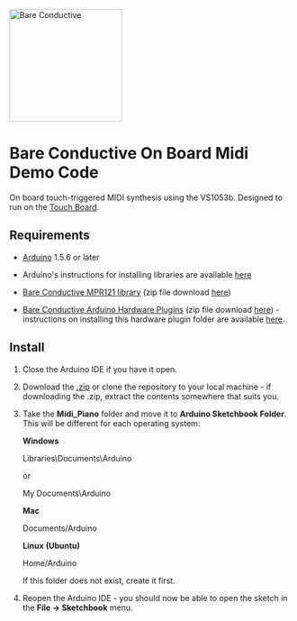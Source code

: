 <a href="http://www.bareconductive.com/"><img src="https://www.dropbox.com/s/5c4yatkrnqqbgrm/BareConductive.LOGO_553x221.jpg?dl=1" width="200px" alt="Bare Conductive" /></a>

# Bare Conductive On Board Midi Demo Code

On board touch-triggered MIDI synthesis using the VS1053b. Designed to run on the [Touch Board](http://www.bareconductive.com/shop/touch-board/).

## Requirements
* [Arduino](http://arduino.cc/en/Main/Software) 1.5.6 or later

* Arduino's instructions for installing libraries are available [here](http://arduino.cc/en/Guide/Libraries)

	
* [Bare Conductive MPR121 library](https://github.com/bareconductive/mpr121) (zip file download [here](https://github.com/bareconductive/mpr121/archive/public.zip))

* [Bare Conductive Arduino Hardware Plugins](https://github.com/bareconductive/bare-conductive-arduino) (zip file download [here](https://github.com/bareconductive/bare-conductive-arduino/archive/public.zip)) - instructions on installing this hardware plugin folder are available [here](https://github.com/bareconductive/bare-conductive-arduino).


## Install

1. Close the Arduino IDE if you have it open.
1. Download the [.zip](https://github.com/BareConductive/midi-piano/archive/public.zip) or clone the repository to your local machine - if downloading the .zip, extract the contents somewhere that suits you.
1. Take the **Midi_Piano** folder and move it to **Arduino Sketchbook Folder**. This will be different for each operating system: 

	**Windows**
	
	Libraries\\Documents\\Arduino
	
	or
	
	My Documents\\Arduino	
	
	**Mac**
	
	Documents/Arduino
	
	**Linux (Ubuntu)**
	
	Home/Arduino


	If this folder does not exist, create it first.
1. Reopen the Arduino IDE - you should now be able to open the sketch in the **File -> Sketchbook** menu.
